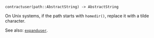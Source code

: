 ```
contractuser(path::AbstractString) -> AbstractString
```

On Unix systems, if the path starts with `homedir()`, replace it with a tilde character.

See also: [`expanduser`](@ref).
